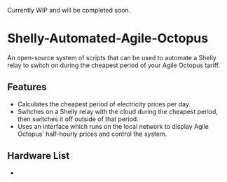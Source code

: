 Currently WIP and will be completed soon.

# Shelly-Automated-Agile-Octopus
An open-source system of scripts that can be used to automate a Shelly relay to switch on during the cheapest period of your Agile Octopus tariff.

## Features
- Calculates the cheapest period of electricity prices per day.
- Switches on a Shelly relay with the cloud during the cheapest period, then switches it off outside of that period.
- Uses an interface which runs on the local network to display Agile Octopus' half-hourly prices and control the system.

## Hardware List
- 



